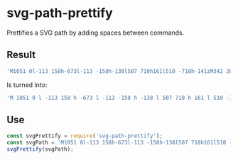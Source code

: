 # svg-path-prettify

Prettifies a SVG path by adding spaces between commands.

## Result

```javascript
'M1051 0l-113 158h-673l-113 -158h-138l507 710h161l510 -710h-141zM342 267h518l-259 362z'
```

Is turned into:

```javascript
'M 1051 0 l -113 158 h -673 l -113 -158 h -138 l 507 710 h 161 l 510 -710 h -141 z M 342 267 h 518 l -259 362 z'
```

## Use

```javascript
const svgPrettify = require('svg-path-prettify');
const svgPath = 'M1051 0l-113 158h-673l-113 -158h-138l507 710h161l510 -710h-141zM342 267h518l-259 362z';
svgPrettify(svgPath);
```
